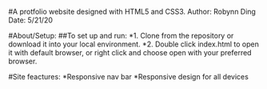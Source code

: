 
#A protfolio website designed with HTML5 and CSS3. 
Author: Robynn Ding
Date: 5/21/20

#About/Setup:
##To set up and run:
 *1. Clone from the repository or download it into your local environment.
 *2. Double click index.html to open it with default browser, or right click and choose open with your preferred browser.

#Site feactures:
*Responsive nav bar
*Responsive design for all devices
